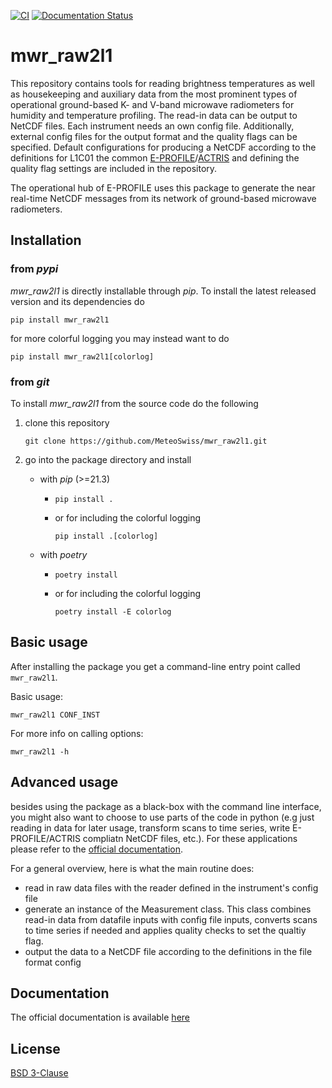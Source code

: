 [![CI](https://github.com/MeteoSwiss/mwr_raw2l1/actions/workflows/CI_tests.yaml/badge.svg)](https://github.com/MeteoSwiss/mwr_raw2l1/actions/workflows/CI_tests.yaml)
[![Documentation Status](https://readthedocs.org/projects/mwr-raw2l1/badge/?version=latest)](https://mwr-raw2l1.readthedocs.io/en/latest/?badge=latest)
      

# mwr_raw2l1

This repository contains tools for reading brightness temperatures as well as housekeeping and auxiliary data from the
most prominent types of operational ground-based K- and V-band microwave radiometers for humidity and temperature
profiling. The read-in data can be output to NetCDF files. 
Each instrument needs an own config file. Additionally, external config files for the output format and the quality flags
can be specified. Default configurations for producing a NetCDF according to the definitions for L1C01 the common 
[E-PROFILE](e-profile.eu)/[ACTRIS](cloudnet.fmi.fi) and defining the quality flag settings are included in the repository. 

The operational hub of E-PROFILE uses this package to generate the near real-time NetCDF messages from its network of 
ground-based microwave radiometers.

## Installation

### from *pypi*
*mwr_raw2l1* is directly installable through *pip*. To install the latest released version and its dependencies do

    pip install mwr_raw2l1

for more colorful logging you may instead want to do

    pip install mwr_raw2l1[colorlog]

### from *git*
To install *mwr_raw2l1* from the source code do the following
1. clone this repository

    `git clone https://github.com/MeteoSwiss/mwr_raw2l1.git`

2. go into the package directory and install
    - with *pip* (>=21.3)
   
        - `pip install .`
   
        - or for including the colorful logging
   
          `pip install .[colorlog]`
   
    - with *poetry*
   
        - `poetry install`
   
        - or for including the colorful logging
      
          `poetry install -E colorlog`
          
    

## Basic usage
After installing the package you get a command-line entry point called `mwr_raw2l1`.

Basic usage:

    mwr_raw2l1 CONF_INST

For more info on calling options:

    mwr_raw2l1 -h

## Advanced usage
besides using the package as a black-box with the command line interface, you might also want to choose to use parts of 
the code in python (e.g just reading in data for later usage, transform scans to time series, write E-PROFILE/ACTRIS 
compliatn NetCDF files, etc.). For these applications please refer to the [official documentation](https://mwr-raw2l1.readthedocs.io).

For a general overview, here is what the main routine does:
  - read in raw data files with the reader defined in the instrument's config file
  - generate an instance of the Measurement class. This class combines read-in data from datafile inputs with config
    file inputs, converts scans to time series if needed and applies quality checks to set the qualtiy flag.
  - output the data to a NetCDF file according to the definitions in the file format config


## Documentation
The official documentation is available [here](https://mwr-raw2l1.readthedocs.io)

## License
[BSD 3-Clause](LICENSE)
